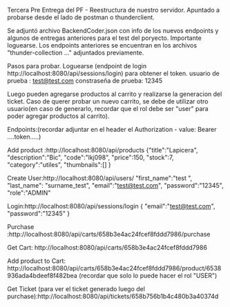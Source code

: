 Tercera Pre Entrega del PF  - Reestructura de nuestro servidor.
Apuntado a probarse desde el lado de postman o thunderclient.

Se adjuntó archivo BackendCoder.json con info de los nuevos endpoints y algunos de entregas anteriores para el test del poryecto.
Importante loguearse.
Los endpoints anteriores se encuentran en los archivos "thunder-collection ..." adjuntados previamente.

Pasos para probar.
Loguearse (endpoint de login http://localhost:8080/api/sessions/login) para obtener el token.
usuario de prueba : test@test.com
constraseña de prueba: 12345

Luego pueden agregarse productos al carrito y realizarse la generacion del ticket.
Caso de querer probar un nuevo carrito, se debe de utilizar otro usuario(en caso de generarlo, recordar que el rol debe ser "user" para poder agregar productos al carrito).


Endpoints:(recordar adjuntar en el header el Authorization - value: Bearer ....token.....)

Add product :http://localhost:8080/api/products
{"title":"Lapicera",
"description":"Bic",
"code":"lkj098",
"price":150,
"stock":7,
"category":"utiles",
"thumbnails":[]
}

Create User:http://localhost:8080/api/users/
 "first_name":"test ",
    "last_name": "surname_test",
    "email":"test@test.com",
    "password":"12345",
    "role":"ADMIN"

Login:http://localhost:8080/api/sessions/login
{
    "email":"test@test.com",
    "password":"12345"
}    

Purchase :http://localhost:8080/api/carts/658b3e4ac24fcef8fddd7986/purchase

Get Cart: http://localhost:8080/api/carts/658b3e4ac24fcef8fddd7986

Add product to Cart: http://localhost:8080/api/carts/658b3e4ac24fcef8fddd7986/product/6538936ada4bdeef8f482bea (recordar que solo lo puede hacer el rol "USER")

Get Ticket (para ver el ticket generado luego del purchase):http://localhost:8080/api/tickets/658b756b1b4c480b3a40374d